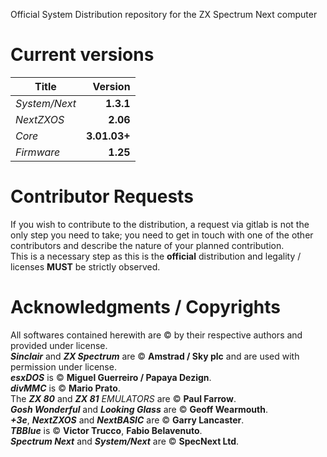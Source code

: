 Official System Distribution repository for the ZX Spectrum Next computer

Current versions  
================  

|Title |Version|  
|---	|--:	|  
|*System/Next*| **1.3.1** |  
|*NextZXOS*|**2.06**|  
|*Core*|**3.01.03+**	|  
|*Firmware*|**1.25**|  
  
  
Contributor Requests
====================
If you wish to contribute to the distribution, a request via gitlab is not 
the only step you need to take; you need to get in touch with one of the other
contributors and describe the nature of your planned contribution.  
This is a necessary step as this is the **official** distribution and legality / licenses
**MUST** be strictly observed.
  
  
  
Acknowledgments / Copyrights  
============================
All softwares contained herewith are © by their respective authors and provided under license.  
**_Sinclair_** and **_ZX Spectrum_** are © **Amstrad / Sky plc** and are used with permission under license.  
**_esxDOS_** is © **Miguel Guerreiro / Papaya Dezign**.  
**_divMMC_** is © **Mario Prato**.  
The **_ZX 80_** and **_ZX 81_** *EMULATORS* are © **Paul Farrow**.  
**_Gosh Wonderful_** and **_Looking Glass_** are © **Geoff Wearmouth**.  
_**+3e**_, **_NextZXOS_** and **_NextBASIC_** are © **Garry Lancaster**.  
**_TBBlue_** is © **Victor Trucco**, **Fabio Belavenuto**.  
**_Spectrum Next_** and **_System/Next_** are © **SpecNext Ltd**.  
